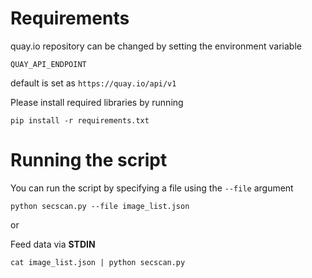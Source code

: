# Requirements
quay.io repository can be changed by setting the environment variable

`QUAY_API_ENDPOINT`

default is set as `https://quay.io/api/v1`

Please install required libraries by running
```
pip install -r requirements.txt
```

# Running the script

You can run the script by specifying a file using the `--file` argument
```
python secscan.py --file image_list.json
```

or

Feed data via **STDIN**
```
cat image_list.json | python secscan.py
```
